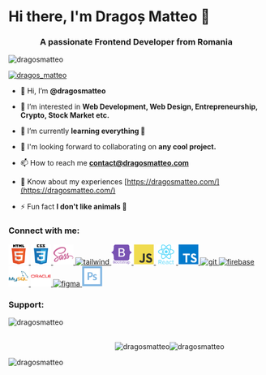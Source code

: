 # Hi there, I'm Dragoș Matteo 👋

<h3 align="center">A passionate Frontend Developer from Romania</h3>

<p align="left"> <img src="https://komarev.com/ghpvc/?username=dragosmatteo&label=Profile%20views&color=0e75b6&style=flat" alt="dragosmatteo" /> </p>

<p align="left"> <a href="https://twitter.com/dragos_matteo" target="blank"><img src="https://img.shields.io/twitter/follow/dragos_matteo?logo=twitter&style=for-the-badge" alt="dragos_matteo" /></a> </p>

-  👋 Hi, I’m **@dragosmatteo**

-  👀 I’m interested in **Web Development, Web Design, Entrepreneurship, Crypto, Stock Market etc.**

-  🌱 I’m currently **learning everything 🤣**

-  💞 I'm looking forward to collaborating on **any cool project.**

-  📫 How to reach me **contact@dragosmatteo.com**

-  📄 Know about my experiences [https://dragosmatteo.com/](https://dragosmatteo.com/)

-  ⚡ Fun fact **I don't like animals 🤣**

<!-- -  📝 I regularly write articles on [http://dragosmatteo.com/blog](http://dragosmatteo.com/blog) -->
<h3 align="left">Connect with me:</h3>
<!-- 
<p align="left"> <a href="https://discord.com/users/𝕯𝖗𝖆𝖌𝖔ș 𝕸𝖆𝖙𝖙𝖊𝖔#9841" target="_blank" rel="noreferrer"><img src="https://raw.githubusercontent.com/danielcranney/readme-generator/main/public/icons/socials/discord.svg" width="32" height="32" /></a> <!-- --  <a href="https://github.com/dragosmatteo" target="\_blank" rel="noreferrer"><img src="https://raw.githubusercontent.com/danielcranney/readme-generator/main/public/icons/socials/github.svg" width="32" height="32" /></a><!-- --  <a href="https://www.linkedin.com/in/dragosmatteo/" target="_blank" rel="noreferrer"><img src="https://raw.githubusercontent.com/danielcranney/readme-generator/main/public/icons/socials/linkedin.svg" width="32" height="32" /></a></p>

<p align="left">
<a href="https://www.codepen.io/dom-the-dev" target="_blank" rel="noreferrer"><img src="https://raw.githubusercontent.com/danielcranney/readme-generator/main/public/icons/socials/codepen.svg" width="32" height="32" /></a>
<a href="https://www.dev.to/domdom_the_dev" target="_blank" rel="noreferrer"><img src="https://raw.githubusercontent.com/danielcranney/readme-generator/main/public/icons/socials/devdotto.svg" width="32" height="32" /></a>
<a href="https://www.github.com/dom-the-dev" target="_blank" rel="noreferrer"><img src="https://raw.githubusercontent.com/danielcranney/readme-generator/main/public/icons/socials/github.svg" width="32" height="32" /></a>
<a href="http://www.instagram.com/dom_the_dev" target="_blank" rel="noreferrer"><img src="https://raw.githubusercontent.com/danielcranney/readme-generator/main/public/icons/socials/instagram.svg" width="32" height="32" /></a>
<a href="https://www.linkedin.com/in/amrugiewicz-dom/" target="_blank" rel="noreferrer"><img src="https://raw.githubusercontent.com/danielcranney/readme-generator/main/public/icons/socials/linkedin.svg" width="32" height="32" /></a>
<a href="https://www.twitter.com/Dom_TheDev" target="_blank" rel="noreferrer"><img src="https://raw.githubusercontent.com/danielcranney/readme-generator/main/public/icons/socials/twitter.svg" width="32" height="32" /></a>
<a href="https://www.youtube.com/c/domthedeveloper" target="_blank" rel="noreferrer"><img src="https://raw.githubusercontent.com/danielcranney/readme-generator/main/public/icons/socials/youtube.svg" width="32" height="32" /></a>
</p>

<h3 align="left">Languages and Tools:</h3>
<p align="left">
<!-- Html -->

<a href="https://www.w3.org/html/" target="_blank" rel="noreferrer"> <img src="https://raw.githubusercontent.com/devicons/devicon/master/icons/html5/html5-original-wordmark.svg" alt="html5" width="40" height="40"/> </a><!-- Css --><a href="https://www.w3schools.com/css/" target="_blank" rel="noreferrer">
<img src="https://raw.githubusercontent.com/devicons/devicon/master/icons/css3/css3-original-wordmark.svg" alt="css3" width="40" height="40"/> </a><!-- Sass --><a href="https://sass-lang.com" target="_blank" rel="noreferrer"> <img src="https://raw.githubusercontent.com/devicons/devicon/master/icons/sass/sass-original.svg" alt="sass" width="40" height="40"/> </a><!-- Tailwind --><a href="https://tailwindcss.com/" target="_blank" rel="noreferrer"> <img src="https://www.vectorlogo.zone/logos/tailwindcss/tailwindcss-icon.svg" alt="tailwind" width="40" height="40"/> </a><!-- Boostrap --><a href="https://getbootstrap.com" target="_blank" rel="noreferrer"> <img src="https://raw.githubusercontent.com/devicons/devicon/master/icons/bootstrap/bootstrap-plain-wordmark.svg" alt="bootstrap" width="40" height="40"/> </a><!-- Js --><a href="https://developer.mozilla.org/en-US/docs/Web/JavaScript" target="_blank" rel="noreferrer"> <img src="https://raw.githubusercontent.com/devicons/devicon/master/icons/javascript/javascript-original.svg" alt="javascript" width="40" height="40"/> </a><!-- React --><a href="https://reactjs.org/" target="_blank" rel="noreferrer"> <img src="https://raw.githubusercontent.com/devicons/devicon/master/icons/react/react-original-wordmark.svg" alt="react" width="40" height="40"/> </a><!-- Typescript --><a href="https://www.typescriptlang.org/" target="_blank" rel="noreferrer"> <img src="https://raw.githubusercontent.com/devicons/devicon/master/icons/typescript/typescript-original.svg" alt="typescript" width="40" height="40"/> </a><!-- Git --><a href="https://git-scm.com/" target="_blank" rel="noreferrer"> <img src="https://www.vectorlogo.zone/logos/git-scm/git-scm-icon.svg" alt="git" width="40" height="40"/> </a><!-- Firebase --><a href="https://firebase.google.com/" target="_blank" rel="noreferrer"> <img src="https://www.vectorlogo.zone/logos/firebase/firebase-icon.svg" alt="firebase" width="40" height="40"/> </a><!-- My-sql --><a href="https://www.mysql.com/" target="_blank" rel="noreferrer"> <img src="https://raw.githubusercontent.com/devicons/devicon/master/icons/mysql/mysql-original-wordmark.svg" alt="mysql" width="40" height="40"/> </a><!-- Oracle --><a href="https://www.oracle.com/" target="_blank" rel="noreferrer"> <img src="https://raw.githubusercontent.com/devicons/devicon/master/icons/oracle/oracle-original.svg" alt="oracle" width="40" height="40"/> </a><!-- Figma --><a href="https://www.figma.com/" target="_blank" rel="noreferrer"> <img src="https://www.vectorlogo.zone/logos/figma/figma-icon.svg" alt="figma" width="40" height="40"/> </a><!-- Ps --><a href="https://www.photoshop.com/en" target="_blank" rel="noreferrer"> <img src="https://raw.githubusercontent.com/devicons/devicon/master/icons/photoshop/photoshop-line.svg" alt="photoshop" width="40" height="40"/> </a>

 </p>

<h3 align="left">Support:</h3>
<p><a href="https://www.buymeacoffee.com/dragosmatteo"> <img align="left" src="https://cdn.buymeacoffee.com/buttons/v2/default-yellow.png" height="50" width="210" alt="dragosmatteo" /></a></p><br><br>

<p><img align="left" src="https://github-readme-stats.vercel.app/api/top-langs?username=dragosmatteo&show_icons=true&locale=en&layout=compact" alt="dragosmatteo" /></p>

<p>&nbsp;<img align="left" src="https://github-readme-stats.vercel.app/api?username=dragosmatteo&show_icons=true&locale=en" alt="dragosmatteo" /></p>

<p><img align="left" src="https://github-readme-streak-stats.herokuapp.com/?user=dragosmatteo&" alt="dragosmatteo" /></p>
